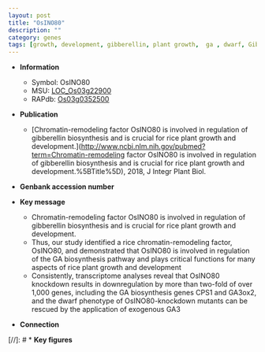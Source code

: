 ```yaml
---
layout: post
title: "OsINO80"
description: ""
category: genes
tags: [growth, development, gibberellin, plant growth,  ga , dwarf, Gibberellin, GA, GA biosynthesis, gibberellin biosynthesis]
---
```


* **Information**  
    + Symbol: OsINO80  
    + MSU: [LOC_Os03g22900](http://rice.uga.edu/cgi-bin/ORF_infopage.cgi?orf=LOC_Os03g22900)  
    + RAPdb: [Os03g0352500](http://rapdb.dna.affrc.go.jp/viewer/gbrowse_details/irgsp1?name=Os03g0352500)  

* **Publication**  
    + [Chromatin-remodeling factor OsINO80 is involved in regulation of gibberellin biosynthesis and is crucial for rice plant growth and development.](http://www.ncbi.nlm.nih.gov/pubmed?term=Chromatin-remodeling factor OsINO80 is involved in regulation of gibberellin biosynthesis and is crucial for rice plant growth and development.%5BTitle%5D), 2018, J Integr Plant Biol.

* **Genbank accession number**  

* **Key message**  
    + Chromatin-remodeling factor OsINO80 is involved in regulation of gibberellin biosynthesis and is crucial for rice plant growth and development.
    + Thus, our study identified a rice chromatin-remodeling factor, OsINO80, and demonstrated that OsINO80 is involved in regulation of the GA biosynthesis pathway and plays critical functions for many aspects of rice plant growth and development
    + Consistently, transcriptome analyses reveal that OsINO80 knockdown results in downregulation by more than two-fold of over 1,000 genes, including the GA biosynthesis genes CPS1 and GA3ox2, and the dwarf phenotype of OsINO80-knockdown mutants can be rescued by the application of exogenous GA3

* **Connection**  

[//]: # * **Key figures**  


